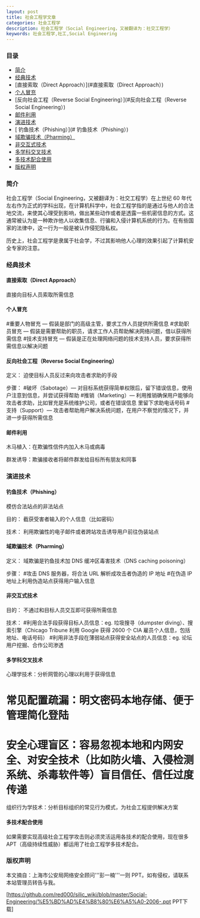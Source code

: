 ```yaml
---
layout: post
title: 社会工程学文章
categories: 社会工程学
description: 社会工程学（Social Engineering，又被翻译为：社交工程学）
keywords: 社会工程学,社工,Social Engineering
---
```


### 目录

* [简介](#简介)
* [经典技术](#经典技术)
* [直接索取（Direct Approach）](#直接索取（Direct Approach）)
* [个人冒充](#个人冒充)
* [反向社会工程（Reverse Social Engineering）](#反向社会工程（Reverse Social Engineering）)
* [邮件利用](#邮件利用)
* [演进技术](#演进技术)
* [	钓鱼技术（Phishing）](#	钓鱼技术（Phishing）)
* [域欺骗技术（Pharming）](#域欺骗技术（Pharming）)
* [非交互式技术](#非交互式技术)
* [多学科交叉技术](#多学科交叉技术)
* [多技术配合使用](#多技术配合使用)
* [版权声明](#版权声明)

### 简介
社会工程学（Social Engineering，又被翻译为：社交工程学）在上世纪 60 年代左右作为正式的学科出现，在计算机科学中，社会工程学指的是通过与他人的合法地交流，来使其心理受到影响，做出某些动作或者是透露一些机密信息的方式。这通常被认为是一种欺诈他人以收集信息、行骗和入侵计算机系统的行为。在有些国家的法律中，这一行为一般是被认作侵犯隐私权。

历史上，社会工程学是隶属于社会学，不过其影响他人心理的效果引起了计算机安全专家的注意。

### 经典技术

#### 直接索取（Direct Approach）

直接向目标人员索取所需信息

#### 个人冒充

#重要人物冒充 — 假装是部门的高级主管，要求工作人员提供所需信息
#求助职员冒充 — 假装是需要帮助的职员，请求工作人员帮助解决网络问题，借以获得所需信息
#技术支持冒充 — 假装是正在处理网络问题的技术支持人员，要求获得所需信息以解决问题

#### 反向社会工程（Reverse Social Engineering）

定义： 迫使目标人员反过来向攻击者求助的手段

步骤：
#破坏（Sabotage）— 对目标系统获得简单权限后，留下错误信息，使用户注意到信息，并尝试获得帮助 
#推销（Marketing）— 利用推销确保用户能够向攻击者求助，比如冒充是系统维护公司，或者在错误信息 里留下求助电话号码 
#支持（Support）— 攻击者帮助用户解决系统问题，在用户不察觉的情况下，并进一步获得所需信息

#### 邮件利用

木马植入：在欺骗性信件内加入木马或病毒

群发诱导：欺骗接收者将邮件群发给目标所有朋友和同事

### 演进技术

#### 钓鱼技术（Phishing）

模仿合法站点的非法站点

目的： 截获受害者输入的个人信息（比如密码）

技术： 利用欺骗性的电子邮件或者跨站攻击诱导用户前往伪装站点

#### 域欺骗技术（Pharming）

定义： 域欺骗是钓鱼技术加 DNS 缓冲区毒害技术（DNS caching poisoning）

步骤： 
#攻击 DNS 服务器，将合法 URL 解析成攻击者伪造的 IP 地址 
#在伪造 IP 地址上利用伪造站点获得用户输入信息

#### 非交互式技术

目的： 不通过和目标人员交互即可获得所需信息 

技术： 
#利用合法手段获得目标人员信息：eg. 垃圾搜寻（dumpster diving）、搜索引擎（Chicago Tribune 利用 Google 获得 2600 个 CIA 雇员个人信息，包括地址、电话号码）
#利用非法手段在薄弱站点获得安全站点的人员信息：eg. 论坛用户挖掘、合作公司渗透

#### 多学科交叉技术

心理学技术：分析网管的心理以利用于获得信息

# 常见配置疏漏：明文密码本地存储、便于管理简化登陆 

# 安全心理盲区：容易忽视本地和内网安全、对安全技术（比如防火墙、入侵检测系统、杀毒软件等）盲目信任、信任过度传递

组织行为学技术：分析目标组织的常见行为模式，为社会工程提供解决方案

#### 多技术配合使用

如果需要实现高级社会工程学攻击则必须灵活运用各技术的配合使用，现在很多APT（高级持续性威胁）都运用了社会工程学多技术配合。

### 版权声明

本文摘自：上海市公安局网络安全顾问'''彭一楠'''一则 PPT。如有侵权，请联系本站管理员转告与我。

[https://github.com/red000/silic_wiki/blob/master/Social-Engineering/%E5%BD%AD%E4%B8%80%E6%A5%A0-2006-.ppt PPT下载]

